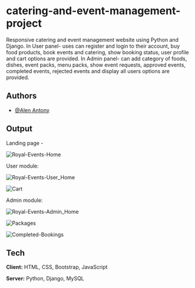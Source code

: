 # catering-and-event-management-project


Responsive catering and event management website using Python and Django.
In User panel- uses can register and login to their account, buy food products, book events and catering, show booking status, user profile and cart options are provided.
In Admin panel- can add category of foods, dishes, event packs, menu packs, show event requests, approved events, completed events, rejected events and display all users options are provided.


## Authors

- [@Alen Antony](https://github.com/alen0577)

## Output
Landing  page -

![Royal-Events-Home](https://github.com/alen0577/catering-and-event-management-project/assets/96831425/23f4f769-a2ac-49b8-919a-631810f94d7d)

User module:

![Royal-Events-User_Home](https://github.com/alen0577/catering-and-event-management-project/assets/96831425/6693356e-ba78-45f0-9d0b-5fcde8d7272c)

![Cart](https://github.com/alen0577/catering-and-event-management-project/assets/96831425/e4904a4c-03be-4755-9564-4a9f3ac87a75)

Admin module:

![Royal-Events-Admin_Home](https://github.com/alen0577/catering-and-event-management-project/assets/96831425/851f08f3-7aeb-4098-96b5-50d0a44a8c80)

![Packages](https://github.com/alen0577/catering-and-event-management-project/assets/96831425/495c517e-5ca5-4812-a19c-f0105c10634c)

![Completed-Bookings](https://github.com/alen0577/catering-and-event-management-project/assets/96831425/2021ff0c-a3b1-4432-8f80-e4aa109cad4f)


## Tech 

**Client:** HTML, CSS, Bootstrap, JavaScript

**Server:** Python, Django, MySQL

